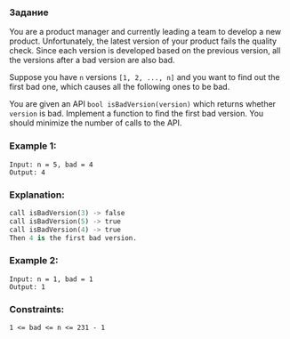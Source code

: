### Задание
You are a product manager and currently leading 
a team to develop a new product. Unfortunately, 
the latest version of your product fails the 
quality check. Since each version is developed
based on the previous version, all the versions 
after a bad version are also bad.

Suppose you have ```n``` versions ```[1, 2, ..., n]``` and 
you want to find out the first bad one, which 
causes all the following ones to be bad.

You are given an API ```bool isBadVersion(version)``` 
which returns whether ```version``` is bad. 
Implement a function to find the first 
bad version. You should minimize the 
number of calls to the API.

 

### Example 1:
```
Input: n = 5, bad = 4
Output: 4
```
### Explanation:
```python
call isBadVersion(3) -> false
call isBadVersion(5) -> true
call isBadVersion(4) -> true
Then 4 is the first bad version.
```


### Example 2:
```
Input: n = 1, bad = 1
Output: 1
```

 

### Constraints:

```1 <= bad <= n <= 231 - 1```